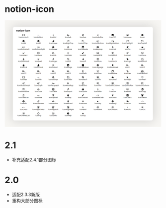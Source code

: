 # notion-icon
![preview](https://raw.githubusercontent.com/royc01/notion-icon/main/preview.png)
# 2.1
* 补充适配2.4.1部分图标
# 2.0
* 适配2.3.3新版
* 重构大部分图标
